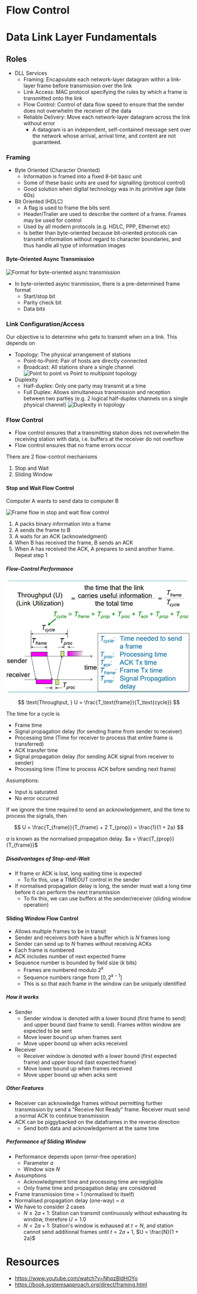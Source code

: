 # Flow Control

# Data Link Layer Fundamentals

## Roles

- DLL Services
    - Framing: Encapsulate each network-layer datagram within a link-layer frame before transmission over the link
    - Link Access: MAC protocol specifying the rules by which a frame is transmitted onto the link
    - Flow Control: Control of data flow speed to ensure that the sender does not overwhelm the receiver of the data
    - Reliable Delivery: Move each network-layer datagram across the link without error
        - A datagram is an independent, self-contained message sent over the network whose arrival, arrival time, and content are not guaranteed.

### Framing

- Byte Oriented (Character Oriented)
    - Information is framed into a fixed 8-bit basic unit
    - Some of these basic units are used for signalling (protocol control)
    - Good solution when digital technology was in its primitive age (late 60s)
- Bit Oriented (HDLC)
    - A flag is used to frame the bits sent
    - Header/Trailer are used to describe the content of a frame. Frames may be used for control
    - Used by all modern protocols (e.g. HDLC, PPP, Ethernet etc)
    - Is better than byte-oriented because bit-oriented protocols can transmit information without regard to character boundaries, and thus handle all type of information images

#### Byte-Oriented Async Transmission

![Format for byte-oriented async transmission](https://jawadsblog.files.wordpress.com/2009/11/pic11.jpg?w=300&h=224)
- In byte-oriented async tranmission, there is a pre-determined frame format
    - Start/stop bit
    - Parity check bit
    - Data bits

### Link Configuration/Access

Our objective is to determine who gets to transmit when on a link. This depends on

- Topology: The physical arrangement of stations
    - Point-to-Point: Pair of hosts are directly connected
    - Broadcast: All stations share a single channel
    ![Point to point vs Point to multipoint topology](https://www.omnisecu.com/images/basic-networking/point-to-point-and-point-to-multipoint-topology-computer.jpg)
- Duplexity
    - Half-duplex: Only one party may transmit at a time
    - Full Duplex: Allows simultaneous transmission and reception between two parties (e.g. 2 logical half-duplex channels on a single physical channel)
    ![Duplexity in topology](https://0x00sec.org/uploads/default/original/2X/5/552322cebe4e9497bc8278ec0bc167d7a1796d8b.jpeg)

### Flow Control

- Flow control ensures that a transmitting station does not overwhelm the receiving station with data, i.e. buffers at the receiver do not overflow
- Flow control ensures that no frame errors occur

There are 2 flow-control mechanisms

1. Stop and Wait
2. Sliding Window

#### Stop and Wait Flow Control

Computer A wants to send data to computer B

![Frame flow in stop and wait flow control](https://media.geeksforgeeks.org/wp-content/uploads/Stop-and-Wait-ARQ-7.png)

1. A packs binary information into a frame
2. A sends the frame to B
3. A waits for an ACK (acknowledgment)
4. When B has received the frame, B sends an ACK
5. When A has received the ACK, A prepares to send another frame. Repeat step 1

##### Flow-Control Performance

![Throughput formula](../../../public/thoughput-formula.png)

$$
\text{Throughput, } U = \frac{T_\text{frame}}{T_\text{cycle}}
$$

The time for a cycle is
- Frame time
- Signal propagation delay (for sending frame from sender to receiver)
- Processing time (Time for receiver to process that entire frame is transferred)
- ACK transfer time
- Signal propagation delay (for sending ACK signal from receiver to sender)
- Processing time (Time to process ACK before sending next frame)

Assumptions:
- Input is saturated
- No error occurred

If we ignore the time required to send an acknowledgement, and the time to process the signals, then

$$
U = \frac{T_{frame}}{T_{frame} + 2 T_{prop}} = \frac{1}{1 + 2a}
$$

$a$ is known as the normalised propagation delay. $a = \frac{T_{prop}}{T_{frame}}$

##### Disadvantages of Stop-and-Wait

- If frame or ACK is lost, long waiting time is expected
    - To fix this, use a TIMEOUT control in the sender
- If normalised propagation delay is long, the sender must wait a long time before it can perform the next transmission
    - To fix this, we can use buffers at the sender/receiver (sliding window operation)

#### Sliding Window Flow Control

- Allows multiple frames to be in transit
- Sender and receivers both have a buffer which is $N$ frames long
- Sender can send up to $N$ frames without receiving ACKs
- Each frame is numbered
- ACK includes number of next expected frame
- Sequence number is bounded by field size ($k$ bits)
    - Frames are numbered modulo $2^k$
    - Sequence numbers range from $[0, 2^{k - 1}]$
    - This is so that each frame in the window can be uniquely identified

##### How it works
- Sender
    - Sender window is denoted with a lower bound (first frame to send) and upper bound (last frame to send). Frames within window are expected to be sent
    - Move lower bound up when frames sent
    - Move upper bound up when acks received
- Receiver
    - Receiver window is denoted with a lower bound (first expected frame) and upper bound (last expected frame)
    - Move lower bound up when frames received
    - Move upper bound up when acks sent

##### Other Features

- Receiver can acknowledge frames without permitting further transmission by send a "Receive Not Ready" frame. Receiver must send a normal ACK to continue transmission
- ACK can be piggybacked on the dataframes in the reverse direction
    - Send both data and acknowledgement at the same time

##### Performance of Sliding Window

- Performance depends upon (error-free operation)
    - Parameter $a$
    - Window size $N$
- Assumptions
    - Acknowledgment time and processing time are negligible
    - Only frame time and propagation delay are considered
- Frame transmission time = 1 (normalised to itself)
- Normalised propagation delay (one-way) = $a$
- We have to consider 2 cases
    - $N \geq 2a + 1$: Station can transmit continuously without exhausting its window, therefore $U = 1.0$
    - $N < 2a + 1$: Station's window is exhaused at $t = N$, and station cannot send additional frames until $t = 2a + 1$, $U = \frac{N}{1 + 2a}$


# Resources

- https://www.youtube.com/watch?v=NhpzBldHOYo
- https://book.systemsapproach.org/direct/framing.html